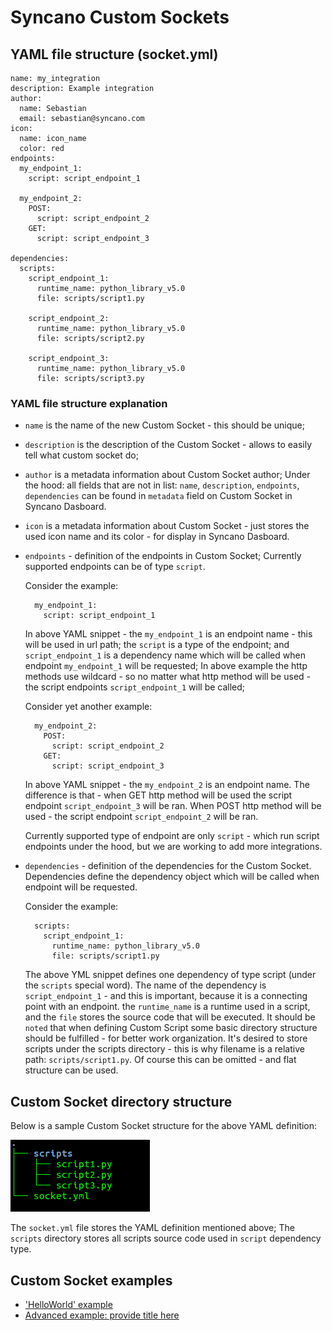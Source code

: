 # Syncano Custom Sockets

## YAML file structure (socket.yml)

    name: my_integration
    description: Example integration  
    author:
      name: Sebastian
      email: sebastian@syncano.com
    icon:
      name: icon_name
      color: red
    endpoints:
      my_endpoint_1:
        script: script_endpoint_1
    
      my_endpoint_2:
        POST:
          script: script_endpoint_2
        GET:
          script: script_endpoint_3
    
    dependencies:
      scripts:
        script_endpoint_1:
          runtime_name: python_library_v5.0
          file: scripts/script1.py
    
        script_endpoint_2:
          runtime_name: python_library_v5.0
          file: scripts/script2.py
    
        script_endpoint_3:
          runtime_name: python_library_v5.0
          file: scripts/script3.py

### YAML file structure explanation

* `name` is the name of the new Custom Socket - this should be unique;
* `description` is the description of the Custom Socket - allows to easily tell what custom socket do;
* `author` is a metadata information about Custom Socket author; Under the hood: all fields that are not in list: 
`name`, `description`, `endpoints`, `dependencies` can be found in `metadata` field on Custom Socket in Syncano Dasboard.
* `icon` is a metadata information about Custom Socket - just stores the used icon name and its color - for display in 
Syncano Dasboard.
* `endpoints` - definition of the endpoints in Custom Socket; Currently supported endpoints can be of type `script`.

    Consider the example:
    
        my_endpoint_1:
          script: script_endpoint_1

    In above YAML snippet - the `my_endpoint_1` is an endpoint name - this will be used in url path; the `script` is 
    a type of the endpoint; and `script_endpoint_1` is a dependency name which will be called when endpoint 
    `my_endpoint_1` will be requested; In above example the http methods use wildcard - so no matter what http method 
    will be used - the script endpoints `script_endpoint_1` will be called;
    
    Consider yet another example:
    
        my_endpoint_2:
          POST:
            script: script_endpoint_2
          GET:
            script: script_endpoint_3

    In above YAML snippet - the `my_endpoint_2` is an endpoint name. The difference is that - when GET http method will
    be used the script endpoint `script_endpoint_3` will be ran. When POST http method will be used - the script
    endpoint `script_endpoint_2` will be ran. 
    
    Currently supported type of endpoint are only `script` - which run script endpoints under the hood, 
    but we are working to add more integrations.

* `dependencies` - definition of the dependencies for the Custom Socket. Dependencies define the dependency object
which will be called when endpoint will be requested. 

    Consider the example:
    
        scripts:
          script_endpoint_1:
            runtime_name: python_library_v5.0
            file: scripts/script1.py

    The above YML snippet defines one dependency of type script (under the `scripts` special word). The name of the
    dependency is `script_endpoint_1` - and this is important, because it is a connecting point with an endpoint. 
    the `runtime_name` is a runtime used in a script, and the `file` stores the source code that will be executed.
    It should be `noted` that when defining Custom Script some basic directory structure should be fulfilled - for
    better work organization. It's desired to store scripts under the scripts directory - this is why filename 
    is a relative path: `scripts/script1.py`. Of course this can be omitted - and flat structure can be used.


## Custom Socket directory structure

Below is a sample Custom Socket structure for the above YAML definition:

![](images/tree_socket.png)

The `socket.yml` file stores the YAML definition mentioned above; The `scripts` directory stores all scripts source
code used in `script` dependency type. 


## Custom Socket examples

* ['HelloWorld' example](examples/hello_world.md)
* [Advanced example: provide title here](examples/advanced.md)
